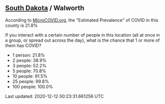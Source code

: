 
## [South Dakota](/united-states/south-dakota) / Walworth

According to [MicroCOVID.org](http://microcovid.org),
the "Estimated Prevalence" of COVID in this county is 21.8%

If you interact with a certain number of people in this location
(all at once in a group, or spread out across the day), what is the chance that
1 or more of them has COVID?

- 1 person: 21.8%
- 2 people: 38.9%
- 3 people: 52.2%
- 5 people: 70.8%
- 10 people: 91.5%
- 25 people: 99.8%
- 100 people: 100.0%

Last updated: 2020-12-12 00:23:31.661256 UTC
